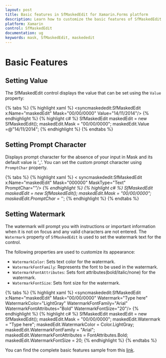 ```yaml
---
layout: post
title: Basic features in SfMaskedEdit for Xamarin.Forms platform
description: Learn how to customize the basic features of SfMaskedEdit
platform: Xamarin
control: SfMaskedEdit
documentation: ug 
keywords: mask, SfMaskedEdit, maskededit
---
```


# Basic Features

## Setting Value

The SfMaskedEdit control displays the value that can be set using the `Value` property:

{% tabs %}
{% highlight xaml %}
<syncmaskededit:SfMaskedEdit x:Name="maskedEdit" Mask="00/00/0000" Value="14/11/2014"/>
{% endhighlight %}
{% highlight c# %}
SfMaskedEdit maskedEdit = new SfMaskedEdit();
maskedEdit.Mask = "00/00/0000";
maskedEdit.Value =@"14/11/2014";
{% endhighlight %}
{% endtabs %}

## Setting Prompt Character

Displays prompt character for the absence of your input in Mask and its default value is ‘_’. You can set the custom prompt character using `PromptChar` property.

{% tabs %}
{% highlight xaml %}
< syncmaskededit:SfMaskedEdit x:Name="maskedEdit" Mask="000000" MaskType="Text" PromptChar="*"/>
{% endhighlight %}
{% highlight c# %}
SfMaskedEdit maskedEdit = new SfMaskedEdit();
maskedEdit.Mask = "00/00/0000";
maskedEdit.PromptChar = '*';
{% endhighlight %}
{% endtabs %}

## Setting Watermark

The watermark will prompt you with instructions or important information when it is not on focus and any valid characters are not entered. The `Watermark` property of `SfMaskedEdit` is used to set the watermark text for the control.

The following properties are used to customize its appearance:

* `WatermarkColor`: Sets text color for the watermark.
* `WatermarkFontFamily`: Represents the font to be used in the watermark.
* `WatermarkFontAttributes`: Sets font attributes(bold/italic/none) for the watermark.
* `WatermarkFontSize`: Sets font size for the watermark.

{% tabs %}
{% highlight xaml %}
<syncmaskededit:SfMaskedEdit x:Name="maskedEdit" Mask="00/00/0000" Watermark="Type here" WatermarkColor="LightGray" WatermarkFontFamily="Arial" WatermarkFontAttributes="Bold" WatermarkFontSize="20"/>
{% endhighlight %}
{% highlight c# %}
SfMaskedEdit maskedEdit = new SfMaskedEdit();
maskedEdit.Mask = "00/00/0000";
maskedEdit.Watermark = "Type here";
maskedEdit.WatermarkColor = Color.LightGray;
maskedEdit.WatermarkFontFamily = "Arial";
maskedEdit.WatermarkFontAttributes = FontAttributes.Bold;
maskedEdit.WatermarkFontSize = 20;
{% endhighlight %}
{% endtabs %}

You can find the complete basic features sample from this [link](http://files2.syncfusion.com/Xamarin.Forms/Samples/MaskedEdit_BasicFeatures.zip).
